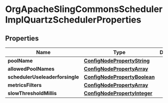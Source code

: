 

# OrgApacheSlingCommonsSchedulerImplQuartzSchedulerProperties

## Properties

Name | Type | Description | Notes
------------ | ------------- | ------------- | -------------
**poolName** | [**ConfigNodePropertyString**](ConfigNodePropertyString.md) |  |  [optional]
**allowedPoolNames** | [**ConfigNodePropertyArray**](ConfigNodePropertyArray.md) |  |  [optional]
**schedulerUseleaderforsingle** | [**ConfigNodePropertyBoolean**](ConfigNodePropertyBoolean.md) |  |  [optional]
**metricsFilters** | [**ConfigNodePropertyArray**](ConfigNodePropertyArray.md) |  |  [optional]
**slowThresholdMillis** | [**ConfigNodePropertyInteger**](ConfigNodePropertyInteger.md) |  |  [optional]



